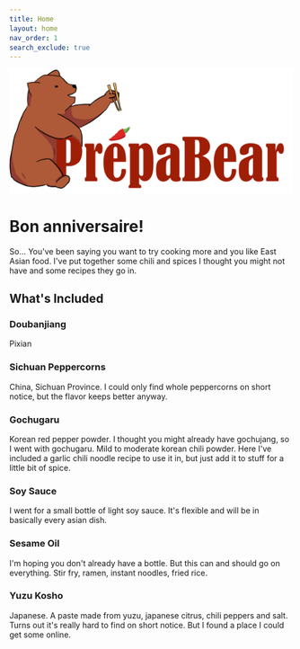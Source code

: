 ```yaml
---
title: Home
layout: home
nav_order: 1
search_exclude: true
---
```


![Logo](/images/placeholder.png)

# Bon anniversaire!

So...
You've been saying you want to try cooking more and you like East Asian food. 
I've put together some chili and spices I thought you might not have and some recipes they go in. 

## What's Included

### Doubanjiang
Pixian 

### Sichuan Peppercorns 
China, Sichuan Province. I could only find whole peppercorns on short notice, but the flavor keeps better anyway. 

### Gochugaru
Korean red pepper powder. 
I thought you might already have gochujang, so I went with gochugaru. Mild to moderate korean chili powder. Here I've included a garlic chili noodle recipe to use it in, but just add it to stuff for a little bit of spice.


### Soy Sauce
I went for a small bottle of light soy sauce. It's flexible and will be in basically every asian dish.

### Sesame Oil
I'm hoping you don't already have a bottle. But this can and should go on everything. Stir fry, ramen, instant noodles, fried rice. 

### Yuzu Kosho 
Japanese. A paste made from yuzu, japanese citrus, chili peppers and salt. 
Turns out it's really hard to find on short notice. But I found a place I could get some online. 

